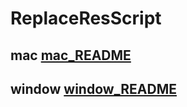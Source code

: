 # ReplaceResScript

## mac [mac_README](https://github.com/SampleProjectsBooth/ReplaceResScript/blob/master/mac_README.md)

## window [window_README](https://github.com/SampleProjectsBooth/ReplaceResScript/blob/master/window_README.md)
